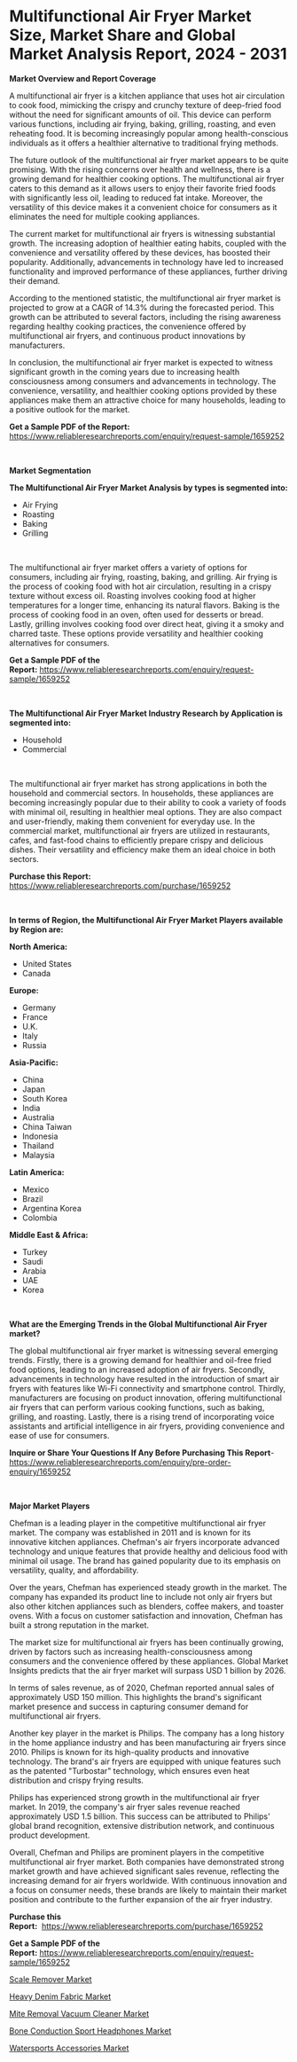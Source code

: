 <p><h1>Multifunctional Air Fryer Market Size, Market Share and Global Market Analysis Report, 2024 - 2031</h1></p><p><strong>Market Overview and Report Coverage</strong></p>
<p><p>A multifunctional air fryer is a kitchen appliance that uses hot air circulation to cook food, mimicking the crispy and crunchy texture of deep-fried food without the need for significant amounts of oil. This device can perform various functions, including air frying, baking, grilling, roasting, and even reheating food. It is becoming increasingly popular among health-conscious individuals as it offers a healthier alternative to traditional frying methods.</p><p>The future outlook of the multifunctional air fryer market appears to be quite promising. With the rising concerns over health and wellness, there is a growing demand for healthier cooking options. The multifunctional air fryer caters to this demand as it allows users to enjoy their favorite fried foods with significantly less oil, leading to reduced fat intake. Moreover, the versatility of this device makes it a convenient choice for consumers as it eliminates the need for multiple cooking appliances.</p><p>The current market for multifunctional air fryers is witnessing substantial growth. The increasing adoption of healthier eating habits, coupled with the convenience and versatility offered by these devices, has boosted their popularity. Additionally, advancements in technology have led to increased functionality and improved performance of these appliances, further driving their demand.</p><p>According to the mentioned statistic, the multifunctional air fryer market is projected to grow at a CAGR of 14.3% during the forecasted period. This growth can be attributed to several factors, including the rising awareness regarding healthy cooking practices, the convenience offered by multifunctional air fryers, and continuous product innovations by manufacturers.</p><p>In conclusion, the multifunctional air fryer market is expected to witness significant growth in the coming years due to increasing health consciousness among consumers and advancements in technology. The convenience, versatility, and healthier cooking options provided by these appliances make them an attractive choice for many households, leading to a positive outlook for the market.</p></p>
<p><strong>Get a Sample PDF of the Report:</strong> <a href="https://www.reliableresearchreports.com/enquiry/request-sample/1659252">https://www.reliableresearchreports.com/enquiry/request-sample/1659252</a></p>
<p>&nbsp;</p>
<p><strong>Market Segmentation</strong></p>
<p><strong>The Multifunctional Air Fryer Market Analysis by types is segmented into:</strong></p>
<p><ul><li>Air Frying</li><li>Roasting</li><li>Baking</li><li>Grilling</li></ul></p>
<p>&nbsp;</p>
<p><p>The multifunctional air fryer market offers a variety of options for consumers, including air frying, roasting, baking, and grilling. Air frying is the process of cooking food with hot air circulation, resulting in a crispy texture without excess oil. Roasting involves cooking food at higher temperatures for a longer time, enhancing its natural flavors. Baking is the process of cooking food in an oven, often used for desserts or bread. Lastly, grilling involves cooking food over direct heat, giving it a smoky and charred taste. These options provide versatility and healthier cooking alternatives for consumers.</p></p>
<p><strong>Get a Sample PDF of the Report:</strong>&nbsp;<a href="https://www.reliableresearchreports.com/enquiry/request-sample/1659252">https://www.reliableresearchreports.com/enquiry/request-sample/1659252</a></p>
<p>&nbsp;</p>
<p><strong>The Multifunctional Air Fryer Market Industry Research by Application is segmented into:</strong></p>
<p><ul><li>Household</li><li>Commercial</li></ul></p>
<p>&nbsp;</p>
<p><p>The multifunctional air fryer market has strong applications in both the household and commercial sectors. In households, these appliances are becoming increasingly popular due to their ability to cook a variety of foods with minimal oil, resulting in healthier meal options. They are also compact and user-friendly, making them convenient for everyday use. In the commercial market, multifunctional air fryers are utilized in restaurants, cafes, and fast-food chains to efficiently prepare crispy and delicious dishes. Their versatility and efficiency make them an ideal choice in both sectors.</p></p>
<p><strong>Purchase this Report:</strong>&nbsp; <a href="https://www.reliableresearchreports.com/purchase/1659252">https://www.reliableresearchreports.com/purchase/1659252</a></p>
<p>&nbsp;</p>
<p><strong>In terms of Region, the Multifunctional Air Fryer Market Players available by Region are:</strong></p>
<p>
    <p> <strong> North America: </strong>
        <ul>
            <li>United States</li>
            <li>Canada</li>
        </ul>
        </p> 
    <p> <strong> Europe: </strong>
        <ul>
            <li>Germany</li>
            <li>France</li>
            <li>U.K.</li>
            <li>Italy</li>
            <li>Russia</li>
        </ul>
        </p> 
    <p> <strong> Asia-Pacific: </strong>
        <ul>
            <li>China</li>
            <li>Japan</li>
            <li>South Korea</li>
            <li>India</li>
            <li>Australia</li>
            <li>China Taiwan</li>
            <li>Indonesia</li>
            <li>Thailand</li>
            <li>Malaysia</li>
        </ul>
        </p> 
    <p> <strong> Latin America: </strong>
        <ul>
            <li>Mexico</li>
            <li>Brazil</li>
            <li>Argentina Korea</li>
            <li>Colombia</li>
        </ul>
        </p> 
    <p> <strong> Middle East & Africa: </strong>
        <ul>
            <li>Turkey</li>
            <li>Saudi</li>
            <li>Arabia</li>
            <li>UAE</li>
            <li>Korea</li>
        </ul>
    </p>
    </p>
<p>&nbsp;</p>
<p><strong>What are the Emerging Trends in the Global Multifunctional Air Fryer market?</strong></p>
<p><p>The global multifunctional air fryer market is witnessing several emerging trends. Firstly, there is a growing demand for healthier and oil-free fried food options, leading to an increased adoption of air fryers. Secondly, advancements in technology have resulted in the introduction of smart air fryers with features like Wi-Fi connectivity and smartphone control. Thirdly, manufacturers are focusing on product innovation, offering multifunctional air fryers that can perform various cooking functions, such as baking, grilling, and roasting. Lastly, there is a rising trend of incorporating voice assistants and artificial intelligence in air fryers, providing convenience and ease of use for consumers.</p></p>
<p><strong>Inquire or Share Your Questions If Any Before Purchasing This Report</strong>- <a href="https://www.reliableresearchreports.com/enquiry/pre-order-enquiry/1659252">https://www.reliableresearchreports.com/enquiry/pre-order-enquiry/1659252</a></p>
<p>&nbsp;</p>
<p><strong>Major Market Players</strong></p>
<p><p>Chefman is a leading player in the competitive multifunctional air fryer market. The company was established in 2011 and is known for its innovative kitchen appliances. Chefman's air fryers incorporate advanced technology and unique features that provide healthy and delicious food with minimal oil usage. The brand has gained popularity due to its emphasis on versatility, quality, and affordability.</p><p>Over the years, Chefman has experienced steady growth in the market. The company has expanded its product line to include not only air fryers but also other kitchen appliances such as blenders, coffee makers, and toaster ovens. With a focus on customer satisfaction and innovation, Chefman has built a strong reputation in the market.</p><p>The market size for multifunctional air fryers has been continually growing, driven by factors such as increasing health-consciousness among consumers and the convenience offered by these appliances. Global Market Insights predicts that the air fryer market will surpass USD 1 billion by 2026.</p><p>In terms of sales revenue, as of 2020, Chefman reported annual sales of approximately USD 150 million. This highlights the brand's significant market presence and success in capturing consumer demand for multifunctional air fryers.</p><p>Another key player in the market is Philips. The company has a long history in the home appliance industry and has been manufacturing air fryers since 2010. Philips is known for its high-quality products and innovative technology. The brand's air fryers are equipped with unique features such as the patented "Turbostar" technology, which ensures even heat distribution and crispy frying results.</p><p>Philips has experienced strong growth in the multifunctional air fryer market. In 2019, the company's air fryer sales revenue reached approximately USD 1.5 billion. This success can be attributed to Philips' global brand recognition, extensive distribution network, and continuous product development.</p><p>Overall, Chefman and Philips are prominent players in the competitive multifunctional air fryer market. Both companies have demonstrated strong market growth and have achieved significant sales revenue, reflecting the increasing demand for air fryers worldwide. With continuous innovation and a focus on consumer needs, these brands are likely to maintain their market position and contribute to the further expansion of the air fryer industry.</p></p>
<p><strong>Purchase this Report:</strong>&nbsp;&nbsp;<a href="https://www.reliableresearchreports.com/purchase/1659252">https://www.reliableresearchreports.com/purchase/1659252</a></p>
<p></p>
<p><strong>Get a Sample PDF of the Report:</strong>&nbsp;<a href="https://www.reliableresearchreports.com/enquiry/request-sample/1659252">https://www.reliableresearchreports.com/enquiry/request-sample/1659252</a></p>
<p><p><a href="https://github.com/irfadac/Market-Research-Report-List-1/blob/main/scale-remover-market.md">Scale Remover Market</a></p><p><a href="https://github.com/juniordelafrance/Market-Research-Report-List-1/blob/main/heavy-denim-fabric-market.md">Heavy Denim Fabric Market</a></p><p><a href="https://github.com/yoshih12/Market-Research-Report-List-1/blob/main/mite-removal-vacuum-cleaner-market.md">Mite Removal Vacuum Cleaner Market</a></p><p><a href="https://github.com/indrystar/Market-Research-Report-List-1/blob/main/bone-conduction-sport-headphones-market.md">Bone Conduction Sport Headphones Market</a></p><p><a href="https://github.com/guneycigdem35/Market-Research-Report-List-1/blob/main/watersports-accessories-market.md">Watersports Accessories Market</a></p></p>